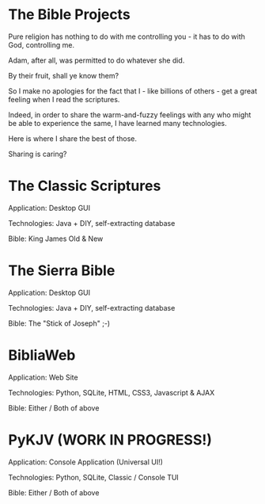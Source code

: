 # The Bible Projects

Pure religion has nothing to do with me controlling you - it has to do with God, controlling me. 

Adam, after all, was permitted to do whatever she did.

By their fruit, shall ye know them?

So I make no apologies for the fact that I - like billions of others - get a great feeling when I read the scriptures. 

Indeed, in order to share the warm-and-fuzzy feelings with any who might be able to experience the same, I have learned many technologies. 

Here is where I share the best of those.

Sharing is caring?

# The Classic Scriptures
Application: Desktop GUI

Technologies: Java + DIY, self-extracting database

Bible: King James Old & New

# The Sierra Bible
Application: Desktop GUI

Technologies: Java + DIY, self-extracting database

Bible: The "Stick of Joseph"  ;-)

# BibliaWeb
Application: Web Site

Technologies: Python, SQLite, HTML, CSS3, Javascript & AJAX

Bible: Either / Both of above

# PyKJV (WORK IN PROGRESS!)
Application: Console Application (Universal UI!)

Technologies: Python, SQLite, Classic / Console TUI

Bible: Either / Both of above



